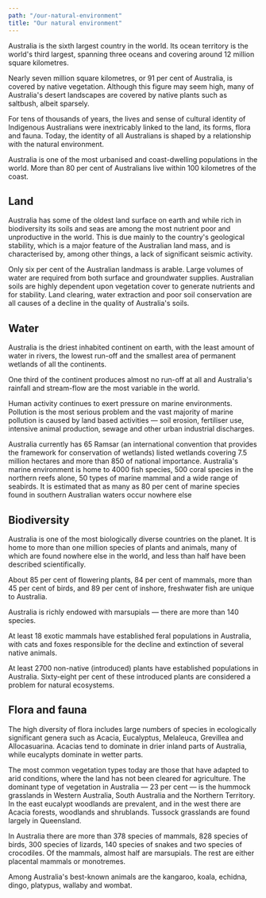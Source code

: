 ```yaml
---
path: "/our-natural-environment"
title: "Our natural environment"
---
```


Australia is the sixth largest country in the world. Its ocean territory is the world's third largest, spanning three oceans and covering around 12 million square kilometres.

Nearly seven million square kilometres, or 91 per cent of Australia, is covered by native vegetation. Although this figure may seem high, many of Australia's desert landscapes are covered by native plants such as saltbush, albeit sparsely.

For tens of thousands of years, the lives and sense of cultural identity of Indigenous Australians were inextricably linked to the land, its forms, flora and fauna. Today, the identity of all Australians is shaped by a relationship with the natural environment.

Australia is one of the most urbanised and coast-dwelling populations in the world. More than 80 per cent of Australians live within 100 kilometres of the coast.

## Land

Australia has some of the oldest land surface on earth and while rich in biodiversity its soils and seas are among the most nutrient poor and unproductive in the world. This is due mainly to the country's geological stability, which is a major feature of the Australian land mass, and is characterised by, among other things, a lack of significant seismic activity.

Only six per cent of the Australian landmass is arable. Large volumes of water are required from both surface and groundwater supplies. Australian soils are highly dependent upon vegetation cover to generate nutrients and for stability. Land clearing, water extraction and poor soil conservation are all causes of a decline in the quality of Australia's soils.

## Water

Australia is the driest inhabited continent on earth, with the least amount of water in rivers, the lowest run-off and the smallest area of permanent wetlands of all the continents.

One third of the continent produces almost no run-off at all and Australia's rainfall and stream-flow are the most variable in the world.

Human activity continues to exert pressure on marine environments. Pollution is the most serious problem and the vast majority of marine pollution is caused by land based activities — soil erosion, fertiliser use, intensive animal production, sewage and other urban industrial discharges.

Australia currently has 65 Ramsar (an international convention that provides the framework for conservation of wetlands) listed wetlands covering 7.5 million hectares and more than 850 of national importance. Australia's marine environment is home to 4000 fish species, 500 coral species in the northern reefs alone, 50 types of marine mammal and a wide range of seabirds. It is estimated that as many as 80 per cent of marine species found in southern Australian waters occur nowhere else

## Biodiversity

Australia is one of the most biologically diverse countries on the planet. It is home to more than one million species of plants and animals, many of which are found nowhere else in the world, and less than half have been described scientifically.

About 85 per cent of flowering plants, 84 per cent of mammals, more than 45 per cent of birds, and 89 per cent of inshore, freshwater fish are unique to Australia.

Australia is richly endowed with marsupials — there are more than 140 species.

At least 18 exotic mammals have established feral populations in Australia, with cats and foxes responsible for the decline and extinction of several native animals.

At least 2700 non-native (introduced) plants have established populations in Australia. Sixty-eight per cent of these introduced plants are considered a problem for natural ecosystems.

## Flora and fauna

The high diversity of flora includes large numbers of species in ecologically significant genera such as Acacia, Eucalyptus, Melaleuca, Grevillea and Allocasuarina. Acacias tend to dominate in drier inland parts of Australia, while eucalypts dominate in wetter parts.

The most common vegetation types today are those that have adapted to arid conditions, where the land has not been cleared for agriculture. The dominant type of vegetation in Australia — 23 per cent — is the hummock grasslands in Western Australia, South Australia and the Northern Territory. In the east eucalypt woodlands are prevalent, and in the west there are Acacia forests, woodlands and shrublands. Tussock grasslands are found largely in Queensland.

In Australia there are more than 378 species of mammals, 828 species of birds, 300 species of lizards, 140 species of snakes and two species of crocodiles. Of the mammals, almost half are marsupials. The rest are either placental mammals or monotremes.

Among Australia's best-known animals are the kangaroo, koala, echidna, dingo, platypus, wallaby and wombat.
